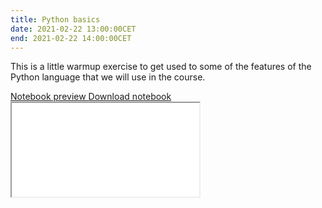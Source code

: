```yaml
---
title: Python basics
date: 2021-02-22 13:00:00CET
end: 2021-02-22 14:00:00CET
---
```

This is a little warmup exercise to get used to some of the features of the Python language that we will use in the course.

<a class="btn btn-primary" role="button" data-toggle="collapse" href="#python_basics" aria-expanded="false" aria-controls="python_basics">
  Notebook preview
</a>
<a class="btn btn-primary" role="button" href="https://github.com/IES-HelmholtzZentrumMunchen/single-cell-analysis-course-2021/raw/master/notebooks/00_python_warmup.ipynb">
  Download notebook
</a>

<div class="collapse" id="python_basics">
  <div class="embed-responsive embed-responsive-4by3">
    <iframe class="embed-responsive-item" title="Jupyter notebook" src="{{'/notebooks/00_python_basics.html' | prepend: site.url }}">
  </div>
</div>
